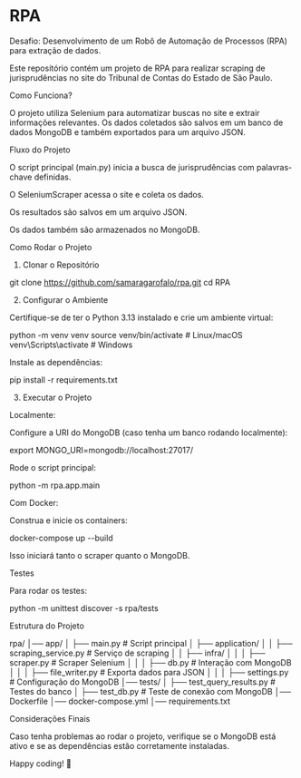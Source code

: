 # RPA
Desafio: Desenvolvimento de um Robô de Automação de Processos (RPA) para extração de dados.

Este repositório contém um projeto de RPA para realizar scraping de jurisprudências no site do Tribunal de Contas do Estado de São Paulo.

Como Funciona?

O projeto utiliza Selenium para automatizar buscas no site e extrair informações relevantes. Os dados coletados são salvos em um banco de dados MongoDB e também exportados para um arquivo JSON.

Fluxo do Projeto

O script principal (main.py) inicia a busca de jurisprudências com palavras-chave definidas.

O SeleniumScraper acessa o site e coleta os dados.

Os resultados são salvos em um arquivo JSON.

Os dados também são armazenados no MongoDB.

Como Rodar o Projeto

1. Clonar o Repositório

git clone https://github.com/samaragarofalo/rpa.git
cd RPA

2. Configurar o Ambiente

Certifique-se de ter o Python 3.13 instalado e crie um ambiente virtual:

python -m venv venv
source venv/bin/activate  # Linux/macOS
venv\Scripts\activate  # Windows

Instale as dependências:

pip install -r requirements.txt

3. Executar o Projeto

Localmente:

Configure a URI do MongoDB (caso tenha um banco rodando localmente):

export MONGO_URI=mongodb://localhost:27017/

Rode o script principal:

python -m rpa.app.main

Com Docker:

Construa e inicie os containers:

docker-compose up --build

Isso iniciará tanto o scraper quanto o MongoDB.

Testes

Para rodar os testes:

python -m unittest discover -s rpa/tests

Estrutura do Projeto

rpa/
│── app/
│   ├── main.py  # Script principal
│   ├── application/
│   │   ├── scraping_service.py  # Serviço de scraping
│   │   ├── infra/
│   │   │   ├── scraper.py  # Scraper Selenium
│   │   │   ├── db.py  # Interação com MongoDB
│   │   │   ├── file_writer.py  # Exporta dados para JSON
│   │   │   ├── settings.py  # Configuração do MongoDB
│── tests/
│   ├── test_query_results.py  # Testes do banco
│   ├── test_db.py  # Teste de conexão com MongoDB
│── Dockerfile
│── docker-compose.yml
│── requirements.txt

Considerações Finais

Caso tenha problemas ao rodar o projeto, verifique se o MongoDB está ativo e se as dependências estão corretamente instaladas.

Happy coding! 🚀
